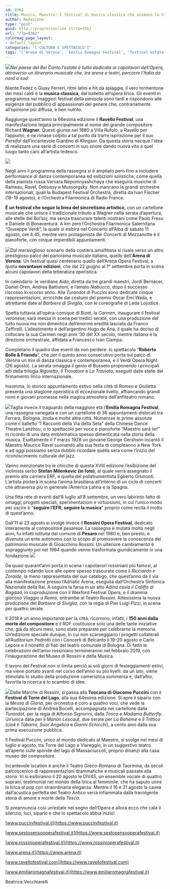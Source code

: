 ```yaml
---
id: 9362
title: Musica, Maestro! I festival di musica classica che animano lo Stivale
author: Redazione
type: "post"
guid: http://progressonline.it/?p=9362
url: "/?p=9362"
colormag_page_layout:
- default_layout
categories: "['CULTURA E SPETTACOLO']"
tags: "['Arena di Verona', 'Emilia Romagna Festival', 'festival estate', 'festival estivi', 'festival musica classica', 'festival musicali', 'musica classica', 'Rossini Opera Festival']"
---
```


*![](https://progressonline.it/wp-content/uploads/2018/08/maxresdefault-300x169.jpg)Nel paese del Bel Canto l’estate è tutta dedicata ai capolavori dell’Opera, attraverso un itinerario musicale che, tra arene e teatri, percorre l’Italia da nord a sud*

Niente Fedez o Giusy Ferreri, ritmi latini e hit da spiaggia, il vero tormentone dei mesi caldi è la **musica classica**, dal balletto all’opera lirica. Gli eventi in programma nei maggiori festival della penisola sono tanti e rispondono alle esigenze del pubblico di appassionati del genere che, contrariamente all’opinione più diffusa, è ben nutrito.

Raggiunge quest’anno la 66esima edizione il **Ravello Festival**, una manifestazione legata principalmente al nome del grande compositore Richard **Wagner**. Questi giunse nel 1880 a Villa Rufolo, a Ravello per l’appunto, e ne rimase colpito a tal punto da trarre ispirazione per il suo *Parsifal* dall’incantevole Giardino di Klingsor. Da questa storia nacque l’idea di realizzare una serie di concerti in suo onore dando nuova vita a quel luogo tanto caro all’artista tedesco.

![](https://progressonline.it/wp-content/uploads/2018/08/Ravello-Festival-2018-750x400-300x160.jpg)

Negli anni il programma della rassegna si è ampliato però fino a includere performance di danza contemporanea ed esibizioni solistiche, come quella della pianista russa Varvara Nepomnyashchaya che eseguirà musiche di Rameau, Ravel, Debussy e Mussorgsky. Non mancano le grandi orchestre internazionali, quali la Budapest Festival Orchestra, diretta da Ivan Fischer (18-19 agosto), e l’Orchestra Filarmonica di Radio France.

**È un festival che segue la linea del sincretismo artistico**, con un cartellone musicale che unisce il tradizionale tributo a Wagner nella serata d’apertura, alle stelle del Bol’soj, ma senza trascurare talenti nostrani come Paolo Fresu e Daniele di Bonaventura. A km zero l’Orchestra Filarmonica Salernitana “Giuseppe Verdi”, la quale si esibirà nel Concerto all’Alba di sabato 11 agosto, ore 4.45, mentre vero protagonista dei Concerti di Mezzanotte è il pianoforte, con cinque imperdibili appuntamenti.

![](https://progressonline.it/wp-content/uploads/2018/08/eventi-veronaarena-di-verona-eventiarena-opera-festival-2017614-300x178.jpg)Dal meraviglioso scenario della costiera amalfitana si risale verso un altro prestigioso palco del panorama musicale italiano, quello dell’**Arena di Verona**. Un festival quasi centenario quello dell’Arena Opera Festival, a quota **novantasei edizioni**, che dal 22 giugno al 1° settembre porta in scena alcuni capolavori della letteratura operistica.

In calendario: le verdiane *Aida*, diretta da tre grandi maestri, Jordi Bernàcer, Daniel Oren, Andrea Battistoni, e l’amato *Nabucco*, dopo il successo riscosso lo scorso anno. Alla *Turandot* di Puccini sono dedicate cinque rappresentazioni, arricchite dai costumi del premio Oscar Emi Wada, e altrettante date al *Barbiere di Siviglia*, con le coreografie di Leda Lojodice.

Spetta tuttavia all’opéra-comique di Bizet, la *Carmen*, inaugurare il festival veronese; sarà messa in scena per tredici serate, con una produzione del tutto nuova ma non dimentica dell’enorme eredità lasciata da Franco Zeffirelli. L’allestimento è dell’argentino Hugo de Ana, il quale ha deciso di collocare la sua Carmen negli anni ’30 del XX secolo, mentre italiana è la direzione orchestrale, affidata a Francesco Ivan Ciampa.

Completano il quadro due eventi da non perdere: lo spettacolo “**Roberto Bolle &amp; Friends**”, che per il quinto anno consecutivo porta sul palco di Verona un mix di danza classica e contemporanea, e il Verdi Opera Night (26 agosto). La serata omaggia il genio di Busseto proponendo i principali atti della trilogia *Rigoletto*, *Il Trovatore* e *La Traviata*, eseguiti dalle stelle del firmamento lirico internazionale.

Insomma, lo storico appuntamento estivo nella città di Romeo e Giulietta presenta una stagione operistica di eccezionale livello, affiancando grandi nomi e giovani promesse nella magica atmosfera dell’anfiteatro romano.

![](https://progressonline.it/wp-content/uploads/2018/08/Milenkovich-foto-ufficiale-c--200x300.jpg)Taglia invece il traguardo della maggiore età l’**Emilia Romagna Festival**, una rassegna variegata e con un cartellone di 36 appuntamenti dislocati tra Ferrara, Bologna, Imola e molte altre città. Numerose le prime assolute come il balletto “I Racconti della Via della Seta” della Chinese Dance Theatre Lanzhou, o lo spettacolo per voce e pianoforte “Maestro sarà lei!” in ricordo di una data emblematica spesso dimenticata nella storia della musica. Esattamente il 7 marzo 1928 un giovane George Gershwin incantò il Maestro Maurice Ravel suonando alla sua festa di compleanno a New York e ad oggi possiamo senza dubbio ricordare quella sera come l’inizio del riconoscimento culturale del jazz.

Vanno menzionate tra le chicche di questa XVIII edizione l’esibizione del violinista serbo **Stefan Milenkovic (in foto)**, al quale verrà assegnato il premio alla carriera ERF, e quella del polistrumentista Egberto Gismonti. L’artista porterà in scena l’anima brasiliana all’interno di un ciclo di concerti che attraversa più in generale l’America Latina e la Spagna.

Una fitta rete di eventi dall’8 luglio all’8 settembre, un vero labirinto fatto di omaggi, progetti speciali, sperimentazioni e virtuosismi, in cui l’unico modo per uscire è “**seguire l’EFR, seguire la musica**” proprio come recita il motto di quest’anno.

Dall’11 al 23 agosto si svolge invece il **Rossini Opera Festival**, dedicato interamente al compositore pesarese. La rassegna è mutata molto negli anni, fu infatti istituita dal comune di **Pesaro** nel 1980 e, ben presto, è divenuta un ente autonomo con lo scopo di promuovere la conoscenza del patrimonio musicale di Gioacchino Rossini. Un ulteriore cambiamento è sopraggiunto poi nel 1994 quando venne trasformata giuridicamente in una fondazione.![](https://progressonline.it/wp-content/uploads/2018/08/operafestival4-300x215.jpg)

Da quasi quarant’anni porta in scena i capolavori rossiniani più famosi, al contempo ridando luce alle opere spesso trascurate come il *Ricciardo e Zoraide*, la meno rappresentata del suo catalogo, che quest’anno dà il via alla manifestazione presso l’Adriatic Arena, eseguita dall’Orchestra Sinfonica Nazionale della Rai. A seguire la farsa in un atto *Adina ossia il Califfo di Bagdad*, in coproduzione con il Wexford Festival Opera, e il dramma giocoso *Viaggio a Reims*, entrambe al Teatro Rossini. Attesissima la nuova produzione del *Barbiere di Siviglia*, con la regia di Pier Luigi Pizzi, in scena per quattro serate.

Il 2018 è un anno importante per la città, ricorrono, infatti, i **150 anni dalla morte del compositore** e il ROF costituisce solo una delle tante iniziative che, già da alcuni mesi, sono state preparate per celebrarne la memoria. Un’edizione speciale dunque, in cui non scarseggiano i progetti collaterali all’Auditorium Pedrotti con i Concerti di Belcanto il 19-20 agosto e Carlo Lepore e il nonetto di fiati del teatro comunale di Bologna. Di fatto le celebrazioni dell’anno rossiniano termineranno nel febbraio 2019, con l’inaugurazione del Museo di Rossini e della Musica.

Il lavoro del Festival non si limita perciò ai soli giorni di festeggiamenti estivi, ma viene portato avanti nel corso dell’anno su più livelli: da un lato, viene stimolato lo studio della produzione cameristica sommersa e, dall’altro, favorita la ricerca e lo scambio di idee.

![](https://progressonline.it/wp-content/uploads/2018/08/torre-del-lago-300x200.jpg)Dalle Marche di Rossini, si passa alla **Toscana di Giacomo Puccini** con il **Festival di Torre del Lago**, alla sua 64esima edizione. Si apre il sipario con la *Messa di Gloria*, per orchestra e coro a quattro voci, che vede la partecipazione di Andrea Bocelli, accompagnata nel cartellone dalla *Turandot*, per la regia di Alfonso Signorini, dalla *Tosca* e *Madama Butterfly*. Un’unica data per il *Manon Lescaut*, due serate per *La Bohème* e *Il Trittico* (cioè *Il Tabarro*, *Suor Angelica* e *Gianni Schicchi*), a cento anni dalla sua prima esecuzione pubblica.

Il Festival Puccini, unico al mondo dedicato al Maestro, si svolge nei mesi di luglio e agosto, tra Torre del Lago e Viareggio, in un suggestivo teatro all’aperto sulle sponde del lago di Massaciuccoli, proprio dinanzi alla casa museo del compositore.

Incantevole location è anche il Teatro Greco-Romano di Taormina, da secoli palcoscenico di rappresentazioni drammatiche e musicali passate alla storia. Vi si esibiranno il 20 agosto le DIV4S, un ensemble vocale di quattro soprani, testimonial nel mondo della lirica al femminile, che ha saputo unire la lirica al pop con straordinaria eleganza. Mentre il 16 e 21 agosto la cavea dall’acustica perfetta del Teatro Antico verrà infiammata dalla travolgente storia di amore e morte della *Tosca*.

Si preannuncia così un’estate nel segno dell’Opera e allora ecco che cala il silenzio, luci, sipario e che lo spettacolo abbia inizio!

[www.puccinifestival.it](https://www.puccinifestival.it)

[www.sestosensooperafestival.it](https://www.sestosensooperafestival.it)

[www.rossinioperafestival.it](https://www.rossinioperafestival.it)

[www.arena.it](https://www.arena.it)

[www.ravellofestival.com](https://www.ravellofestival.com)

[www.emiliaromagnafestival.it](https://www.emiliaromagnafestival.it)

Beatrice Vecchiarelli
